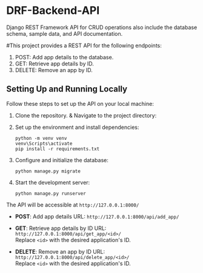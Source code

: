 # DRF-Backend-API
Django REST Framework API for CRUD operations also include the database schema, sample data, and API documentation.

#This project provides a REST API for the following endpoints:
1. POST: Add app details to the database.
2. GET: Retrieve app details by ID.
3. DELETE: Remove an app by ID.

## Setting Up and Running Locally

Follow these steps to set up the API on your local machine:

1. Clone the repository.
   & Navigate to the project directory:

2. Set up the environment and install dependencies:
   ```
   python -m venv venv
   venv\Scripts\activate
   pip install -r requirements.txt
   ```

3. Configure and initialize the database:
   ```
   python manage.py migrate
   ```

4. Start the development server:
   ```
   python manage.py runserver
   ```

The API will be accessible at `http://127.0.0.1:8000/`

- **POST**: Add app details
  URL: `http://127.0.0.1:8000/api/add_app/`

- **GET**: Retrieve app details by ID
  URL: `http://127.0.0.1:8000/api/get_app/<id>/`  
  Replace `<id>` with the desired application's ID.

- **DELETE**: Remove an app by ID
  URL: `http://127.0.0.1:8000/api/delete_app/<id>/`  
  Replace `<id>` with the desired application's ID.
